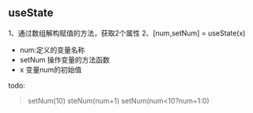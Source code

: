 ## useState

1、通过数组解构赋值的方法，获取2个属性
2、[num,setNum] = useState(x)

- num:定义的变量名称
- setNum 操作变量的方法函数
- x 变量num的初始值

todo:
 > setNum(10)
    steNum(num+1)
    setNum(num<10?num+1:0)